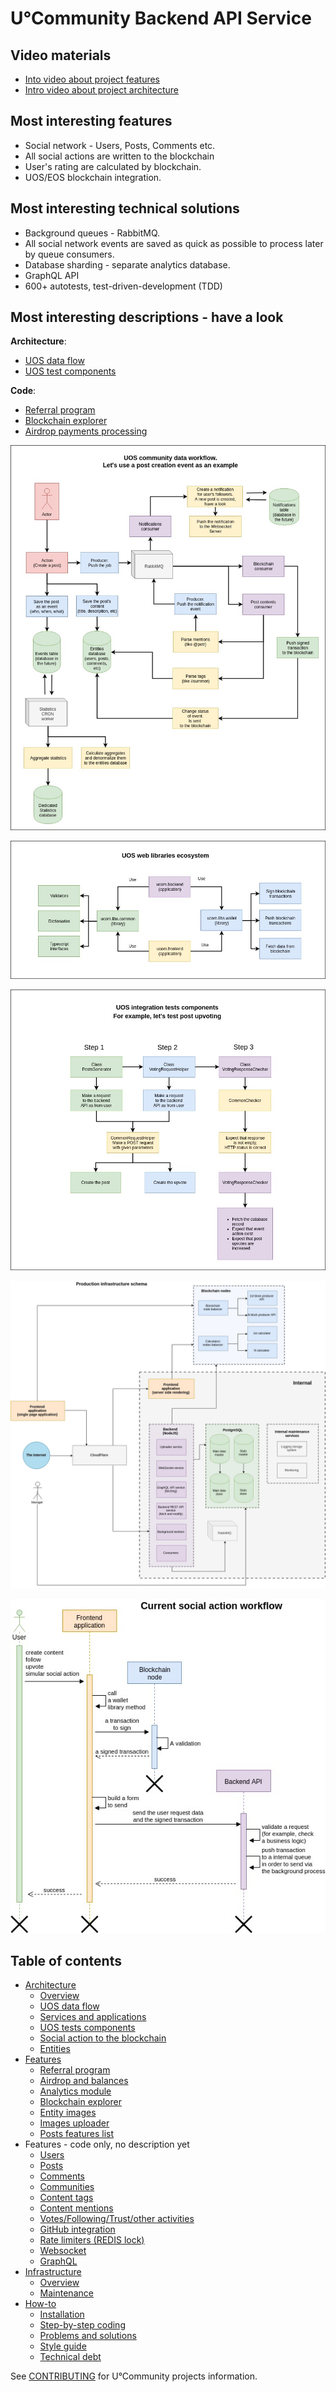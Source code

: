 # U°Community Backend API Service

## Video materials
* [Into video about project features](https://youtu.be/td4y2i5gpaE)
* [Intro video about project architecture](https://youtu.be/7bPXdI3oR8Q)

## Most interesting features
* Social network - Users, Posts, Comments etc.
* All social actions are written to the blockchain
* User's rating are calculated by blockchain.
* UOS/EOS blockchain integration.

## Most interesting technical solutions
* Background queues - RabbitMQ.
* All social network events are saved as quick as possible to process later by queue consumers.
* Database sharding - separate analytics database.
* GraphQL API
* 600+ autotests, test-driven-development (TDD)

## Most interesting descriptions - have a look
**Architecture**:
* [UOS data flow](documentation/architecture/UOS_DATA_FLOW.md)
* [UOS test components](documentation/architecture/UOS_TESTS_COMPONENTS.md)

**Code**:
* [Referral program](documentation/features/REFERRAL_PROGRAM.md)
* [Blockchain explorer](documentation/features/BLOCKCHAIN_EXPLORER.md)
* [Airdrop payments processing](documentation/features/AIRDROP_PAYMENTS_PROCESSING.md)

![UOS data flow](https://raw.githubusercontent.com/UOSnetwork/ucom.backend/master/documentation/jpg/uos-data-flow.jpg)

![UOS libraries](https://raw.githubusercontent.com/UOSnetwork/ucom.backend/master/documentation/jpg/uos-libraries.jpg)

![UOS test components](https://raw.githubusercontent.com/UOSnetwork/ucom.backend/master/documentation/jpg/uos-test-components.jpg)

![Current infrastructure](https://raw.githubusercontent.com/UOSnetwork/ucom.backend/master/documentation/jpg/production-infrastructure.jpg)

![Social action workflow](https://raw.githubusercontent.com/UOSnetwork/ucom.backend/master/documentation/jpg/social-action-workflow.jpg)

## Table of contents
* [Architecture](documentation/architecture)
    * [Overview](documentation/architecture/ARCHITECTURE_OVERVIEW.md)
    * [UOS data flow](documentation/architecture/UOS_DATA_FLOW.md)
    * [Services and applications](documentation/architecture/SERVICES_AND_APPLICATIONS.md)
    * [UOS tests components](documentation/architecture/UOS_TESTS_COMPONENTS.md)
    * [Social action to the blockchain](documentation/architecture/SOCIAL_ACTION_TO_THE_BLOCKCHAIN.md)
    * [Entities](documentation/architecture/ENTITIES.md)
* [Features](documentation/features)
    * [Referral program](documentation/features/REFERRAL_PROGRAM.md)
    * [Airdrop and balances](documentation/features/AIRDROP_PAYMENTS_PROCESSING.md)
    * [Analytics module](documentation/features/ANALYTICS_MODULE.md)
    * [Blockchain explorer](documentation/features/BLOCKCHAIN_EXPLORER.md)
    * [Entity images](documentation/features/ENTITY_IMAGES.md)
    * [Images uploader](documentation/features/IMAGES_UPLOADER.md)
    * [Posts features list](documentation/features/POSTS_FEATURES.md)
* Features - code only, no description yet
    * [Users](lib/users)
    * [Posts](lib/posts)
    * [Comments](lib/comments)
    * [Communities](lib/organizations)
    * [Content tags](lib/tags)
    * [Content mentions](lib/mentions)
    * [Votes/Following/Trust/other activities](lib/users/activity)
    * [GitHub integration](lib/github)
    * [Rate limiters (REDIS lock)](lib/common/client/redis-client.ts)
    * [Websocket](lib/websockets)
    * [GraphQL](lib/graphql)
* [Infrastructure](documentation/infrastructure)
    * [Overview](documentation/infrastructure/INFRASTRUCTURE_OVERVIEW.md)
    * [Maintenance](documentation/infrastructure/MAINTENANCE.md)
* [How-to](documentation/how-to)
    * [Installation](documentation/how-to/INSTALLATION.md)
    * [Step-by-step coding](documentation/how-to/STEP_BY_STEP_FOR_CODING.md)
    * [Problems and solutions](documentation/how-to/PROBLEMS_AND_SOLUTIONS.md)
    * [Style guide](documentation/how-to/STYLE_GUIDE.md)
    * [Technical debt](documentation/how-to/TECHNICAL_DEBT.md)

See [CONTRIBUTING](https://github.com/UOSnetwork/uos.docs/blob/master/CONTRIBUTING.md) for U°Community projects information.
